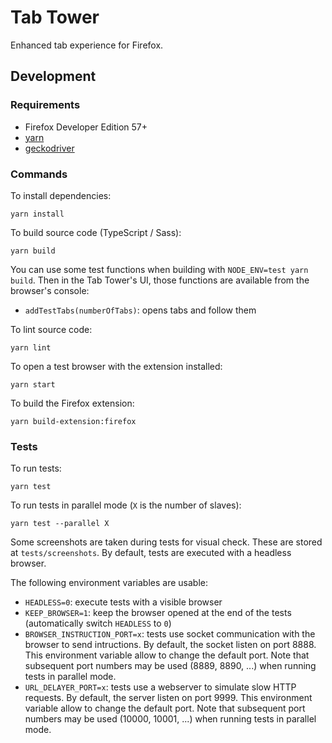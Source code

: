 # Tab Tower

Enhanced tab experience for Firefox.

## Development

### Requirements

  * Firefox Developer Edition 57+
  * [yarn](https://www.npmjs.com/package/yarn)
  * [geckodriver](https://github.com/mozilla/geckodriver)

### Commands

To install dependencies:
```
yarn install
```

To build source code (TypeScript / Sass):
```
yarn build
```

You can use some test functions when building with `NODE_ENV=test yarn build`. Then in the Tab Tower's UI, those functions are available from the browser's console:
  * `addTestTabs(numberOfTabs)`: opens tabs and follow them

To lint source code:
```
yarn lint
```

To open a test browser with the extension installed:
```
yarn start
```

To build the Firefox extension:
```
yarn build-extension:firefox
```

### Tests

To run tests:
```
yarn test
```

To run tests in parallel mode (`X` is the number of slaves):
```
yarn test --parallel X
```

Some screenshots are taken during tests for visual check.
These are stored at `tests/screenshots`.
By default, tests are executed with a headless browser.

The following environment variables are usable:
  * `HEADLESS=0`: execute tests with a visible browser
  * `KEEP_BROWSER=1`: keep the browser opened at the end of the tests (automatically switch `HEADLESS` to `0`)
  * `BROWSER_INSTRUCTION_PORT=x`: tests use socket communication with the browser to send intructions. By default, the socket listen on port 8888. This environment variable allow to change the default port. Note that subsequent port numbers may be used (8889, 8890, ...) when running tests in parallel mode.
  * `URL_DELAYER_PORT=x`: tests use a webserver to simulate slow HTTP requests. By default, the server listen on port 9999. This environment variable allow to change the default port. Note that subsequent port numbers may be used (10000, 10001, ...) when running tests in parallel mode.
